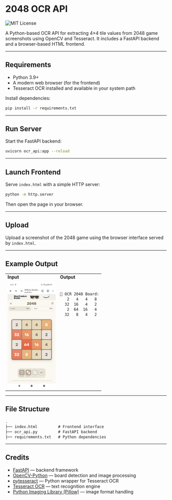 # 2048 OCR API

![MIT License](https://img.shields.io/badge/License-MIT-blue.svg)

A Python-based OCR API for extracting 4×4 tile values from 2048 game screenshots using OpenCV and Tesseract. It includes
a FastAPI backend and a browser-based HTML frontend.

---

## Requirements

- Python 3.9+
- A modern web browser (for the frontend)
- Tesseract OCR installed and available in your system path

Install dependencies:

```sh
pip install -r requirements.txt
```

---

## Run Server

Start the FastAPI backend:

```sh
uvicorn ocr_api:app --reload
```

---

## Launch Frontend

Serve `index.html` with a simple HTTP server:

```sh
python -m http.server
```

Then open the page in your browser.

---

## Upload

Upload a screenshot of the 2048 game using the browser interface served by `index.html`.

---

## Example Output

<table>
  <tr>
    <td><strong>Input</strong></td>
    <td><strong>Output</strong></td>
  </tr>
  <tr>
    <td><img src="screencaps/screenshot265.png" width="150"></td>
    <td valign="top">
      <pre><code>
🧩 OCR 2048 Board:
   2   4   4   8
  32  16   4   2
   2  64  16   4
  32   8   4   2
      </code></pre>
    </td>
  </tr>
</table>

---

## File Structure

```
.
├── index.html         # Frontend interface
├── ocr_api.py         # FastAPI backend
├── requirements.txt   # Python dependencies
```

---

## Credits

- [FastAPI](https://fastapi.tiangolo.com/) — backend framework
- [OpenCV-Python](https://pypi.org/project/opencv-python/) — board detection and image processing
- [pytesseract](https://pypi.org/project/pytesseract/) — Python wrapper for Tesseract OCR
- [Tesseract OCR](https://github.com/tesseract-ocr/tesseract) — text recognition engine
- [Python Imaging Library (Pillow)](https://pypi.org/project/Pillow/) — image format handling
